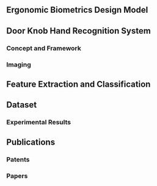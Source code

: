## Ergonomic Biometrics Design Model ##

## Door Knob Hand Recognition System ##

### Concept and Framework ###

### Imaging ###

## Feature Extraction and Classification ##

## Dataset ##

### Experimental Results  ###

## Publications ##

### Patents ###

### Papers ###
